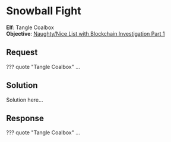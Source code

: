 # Snowball Fight

**Elf**: Tangle Coalbox<br/>
**Objective**: [Naughty/Nice List with Blockchain Investigation Part 1](../objectives/o11a.md)

## Request

??? quote "Tangle Coalbox"
    ...

## Solution

Solution here...


## Response

??? quote "Tangle Coalbox"
    ...
